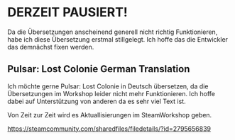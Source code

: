 # DERZEIT PAUSIERT!
Da die Übersetzungen anscheinend generell nicht richtig Funktionieren, habe ich diese Übersetzung erstmal stillgelegt.
Ich hoffe das die Entwickler das demnächst fixen werden.

## Pulsar: Lost Colonie German Translation

Ich möchte gerne Pulsar: Lost Colonie in Deutsch übersetzen, da die Übersetzungen im Workshop leider nicht mehr Funktionieren. Ich hoffe dabei auf Unterstützung von anderen da es sehr viel Text ist.

Von Zeit zur Zeit wird es Aktuallisierungen im SteamWorkshop geben.

https://steamcommunity.com/sharedfiles/filedetails/?id=2795656839
